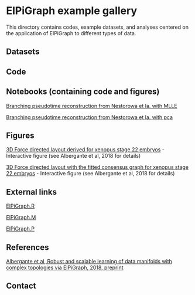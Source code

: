 # ElPiGraph example gallery

This directory contains codes, example datasets, and analyses centered on the application of ElPiGraph to different types of data.

## Datasets

## Code


## Notebooks (containing code and figures)

[Branching pseudotime reconstruction from Nestorowa et la. with MLLE](roscoff_sct_nesto_mlle/index.html)

[Branching pseudotime reconstruction from Nestorowa et la. with pca](roscoff_sct_nesto_pca/index.html)

## Figures

[3D Force directed layout derived for xenopus stage 22 embryos](xeno_k5_fd/index.html) - Interactive figure (see Albergante et al, 2018 for details)

[3D Force directed layout with the fitted consensus graph for xenopus stage 22 embryos](xeno_k5_consensus/index.html) - Interactive figure (see Albergante et al, 2018 for details)

## External links

[ElPiGraph.R](https://github.com/sysbio-curie/ElPiGraph.R)

[ElPiGraph.M](https://github.com/sysbio-curie/ElPiGraph.M)

[ElPiGraph.P](https://github.com/sysbio-curie/ElPiGraph.P)

## References

[Albergante et al, Robust and scalable learning of data manifolds with complex topologies via ElPiGraph, 2018, preprint](https://arxiv.org/abs/1804.07580)

## Contact


